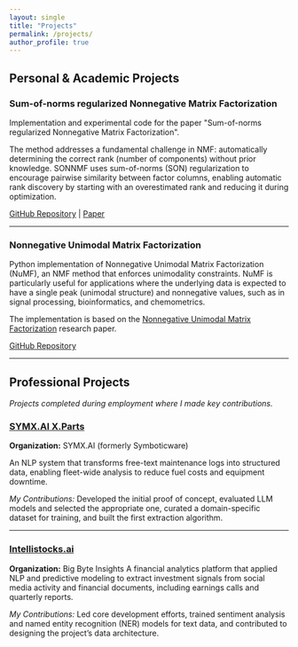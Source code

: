 ```yaml
---
layout: single
title: "Projects"
permalink: /projects/
author_profile: true
---
```


## Personal & Academic Projects

### Sum-of-norms regularized Nonnegative Matrix Factorization

Implementation and experimental code for the paper "Sum-of-norms regularized Nonnegative Matrix Factorization".

The method addresses a fundamental challenge in NMF: automatically determining the correct rank (number of components) without prior knowledge. SONNMF uses sum-of-norms (SON) regularization to encourage pairwise similarity between factor columns, enabling automatic rank discovery by starting with an overestimated rank and reducing it during optimization.

[GitHub Repository](https://github.com/waqasbinhamed/sonnmf) | [Paper](https://arxiv.org/abs/2407.00706) 

---

### Nonnegative Unimodal Matrix Factorization

Python implementation of Nonnegative Unimodal Matrix Factorization (NuMF), an NMF method that enforces unimodality constraints. NuMF is particularly useful for applications where the underlying data is expected to have a single peak (unimodal structure) and nonnegative values, such as in signal processing, bioinformatics, and chemometrics.

The implementation is based on the [Nonnegative Unimodal Matrix Factorization](https://ieeexplore.ieee.org/iel7/9413349/9413350/09414631.pdf) research paper.

[GitHub Repository](https://github.com/waqasbinhamed/numf) 

---

## Professional Projects

*Projects completed during employment where I made key contributions.*

### [SYMX.AI X.Parts](https://symx.ai/product/xparts/)

**Organization:** SYMX.AI (formerly Symboticware)

An NLP system that transforms free-text maintenance logs into structured data, enabling fleet-wide analysis to reduce fuel costs and equipment downtime.

*My Contributions:* Developed the initial proof of concept, evaluated LLM models and selected the appropriate one, curated a domain-specific dataset for training, and built the first extraction algorithm.

---

### [Intellistocks.ai](https://intellistocks.ai/)

**Organization:** Big Byte Insights
A financial analytics platform that applied NLP and predictive modeling to extract investment signals from social media activity and financial documents, including earnings calls and quarterly reports.

*My Contributions:* Led core development efforts, trained sentiment analysis and named entity recognition (NER) models for text data, and contributed to designing the project’s data architecture.